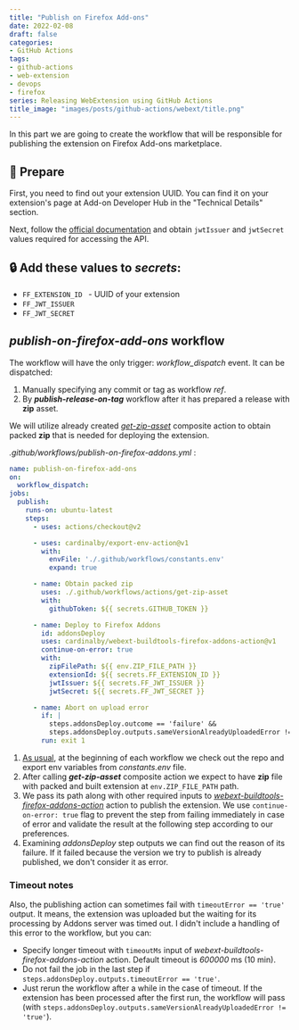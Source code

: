 ```yaml
---
title: "Publish on Firefox Add-ons"
date: 2022-02-08
draft: false
categories:
- GitHub Actions
tags:
- github-actions
- web-extension
- devops
- firefox
series: Releasing WebExtension using GitHub Actions
title_image: "images/posts/github-actions/webext/title.png"
---
```


In this part we are going to create the workflow that will be responsible for publishing the extension
on Firefox Add-ons marketplace.

## 🧱 Prepare

First, you need to find out your extension UUID. You can find it on your extension's page at Add-on Developer Hub in the "Technical Details" section.

Next, follow the [official documentation](https://addons-server.readthedocs.io/en/latest/topics/api/auth.html) and obtain `jwtIssuer` and `jwtSecret` values required for accessing the API.

## 🔒 Add these values to **_secrets_**:
* `FF_EXTENSION_ID ` - UUID of your extension
* `FF_JWT_ISSUER `
* `FF_JWT_SECRET `

## _publish-on-firefox-add-ons_ workflow

The workflow will have the only trigger: _workflow_dispatch_ event. It can be dispatched:
1. Manually specifying any commit or tag as workflow _ref_.
2. By _**publish-release-on-tag**_ workflow after it has prepared a release with **zip** asset.

We will utilize already created _*[get-zip-asset](./3-composite-actions.md#_get-zip-asset_-action)*_ composite action to obtain packed **zip** that is needed for deploying the extension.

_.github/workflows/publish-on-firefox-addons.yml_ :

```yaml
name: publish-on-firefox-add-ons
on:
  workflow_dispatch:
jobs:
  publish:
    runs-on: ubuntu-latest
    steps:
      - uses: actions/checkout@v2

      - uses: cardinalby/export-env-action@v1
        with:
          envFile: './.github/workflows/constants.env'
          expand: true

      - name: Obtain packed zip
        uses: ./.github/workflows/actions/get-zip-asset
        with:
          githubToken: ${{ secrets.GITHUB_TOKEN }}

      - name: Deploy to Firefox Addons
        id: addonsDeploy
        uses: cardinalby/webext-buildtools-firefox-addons-action@v1
        continue-on-error: true
        with:
          zipFilePath: ${{ env.ZIP_FILE_PATH }}
          extensionId: ${{ secrets.FF_EXTENSION_ID }}
          jwtIssuer: ${{ secrets.FF_JWT_ISSUER }}
          jwtSecret: ${{ secrets.FF_JWT_SECRET }}

      - name: Abort on upload error
        if: |
          steps.addonsDeploy.outcome == 'failure' &&
          steps.addonsDeploy.outputs.sameVersionAlreadyUploadedError != 'true'
        run: exit 1
```

1. [As usual](./3-composite-actions.md#not-a-composite-action), at the beginning of each workflow we check out the repo and export env variables from _constants.env_ file.
2. After calling __*get-zip-asset*__ composite action we expect to have **zip** file with packed and built extension at `env.ZIP_FILE_PATH` path. 
3. We pass its path along with other required inputs to _[webext-buildtools-firefox-addons-action](https://github.com/marketplace/actions/webext-buildtools-firefox-addons-action)_ action to publish the extension. We use `continue-on-error: true` flag to prevent the step from failing immediately in case of error and validate the result at the following step according to our preferences.
4. Examining _addonsDeploy_ step outputs we can find out the reason of its failure. If it failed because the version we try to publish is already published, we don't consider it as error.

### Timeout notes

Also, the publishing action can sometimes fail with `timeoutError == 'true'` output. It means, the extension was uploaded but the waiting for its processing by Addons server was timed out. I didn't include a handling of this error to the workflow, but you can: 
- Specify longer timeout with `timeoutMs` input of _webext-buildtools-firefox-addons-action_ action. Default timeout is _600000_ ms (10 min).
- Do not fail the job in the last step if `steps.addonsDeploy.outputs.timeoutError == 'true'`.
- Just rerun the workflow after a while in the case of timeout. If the extension has been processed after the first run, the workflow will pass (with `steps.addonsDeploy.outputs.sameVersionAlreadyUploadedError != 'true'`).